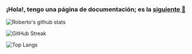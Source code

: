### ¡Hola!, tengo una página de documentación; es la [siguiente 👀](https://documentacion-robeasir.surge.sh)

![Roberto's github stats](https://github-readme-stats-juanjesusalejosillero.vercel.app/api?username=robertorodriguez98&show_icons=true&theme=vue)

![GitHub Streak](http://github-readme-streak-stats.herokuapp.com?user=robertorodriguez98&theme=vue&date_format=j%20M%5B%20Y%5D)

![Top Langs](https://github-readme-stats-juanjesusalejosillero.vercel.app/api/top-langs/?username=robertorodriguez98&exclude_repo=robertorodriguez98.github.io,fuente_blog,ottershell,tarea-pagina-msx,libreria_flask,proyecto_html5css&theme=vue&layout=compact)
<!--
**robertorodriguez98/robertorodriguez98** is a ✨ _special_ ✨ repository because its `README.md` (this file) appears on your GitHub profile.

Here are some ideas to get you started:

- 🔭 I’m currently working on ...
- 🌱 I’m currently learning ...
- 👯 I’m looking to collaborate on ...
- 🤔 I’m looking for help with ...
- 💬 Ask me about ...
- 📫 How to reach me: ...
- 😄 Pronouns: ...
- ⚡ Fun fact: ...
-->
